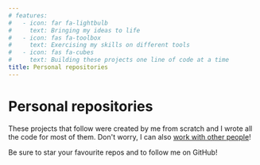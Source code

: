 ```yaml
---
# features:
#   - icon: far fa-lightbulb
#     text: Bringing my ideas to life
#   - icon: fas fa-toolbox
#     text: Exercising my skills on different tools
#   - icon: fas fa-cubes
#     text: Building these projects one line of code at a time
title: Personal repositories
---
```


# Personal repositories <i class="fas fa-medal"></i>

These projects that follow were created by me from scratch and I wrote all the code for most of them. Don't worry, I can also [work with other people][tw]!

Be sure to star your favourite repos and to follow me on GitHub!

[tw]: #contributions
